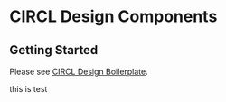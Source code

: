 # CIRCL Design Components

## Getting Started

Please see [CIRCL Design Boilerplate](https://github.com/circl-tyo/circl-boilerplate).

this is test
